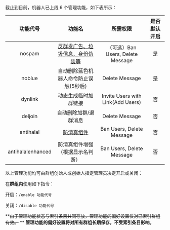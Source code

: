 截止到目前，机器人已上线 6 个管理功能，如下表所示：

| 功能代号 | 功能名 | 所需权限 | 是否默认开启 |
| :---: | :---: | :---: | :---: |
| nospam | [反群发广告、垃圾信息、身份伪装等](/note-about-spam-tag.md) | （可选）Ban Users, Delete Message | 是 |
| noblue | 自动删除蓝色机器人命令防止误触(5秒后) | Delete Message | 是 |
| dynlink | 动态生成临时加群链接 | Invite Users with Link\(Add Users\) | 否 |
| deljoin | 自动删除加群/退群消息 | Delete Message | 否 |
| antihalal | [防清真组件](/plugin_antihalal.md) | Ban Users, Delete Message | 否 |
| antihalalenhanced | 防清真组件增强（根据显示名判断） | Ban Users, Delete Message | 否 |

以上管理功能均可由群组创始人或创始人指定管理员决定开启或关闭：

在**群组内**使用如下指令：

开启：`/enable 功能代号`

关闭：`/disable 功能代号`

**~~由于管理功能状态与索引条目共同存放，管理功能的偏好设置仅对已索引群组有效。~~
**
**管理功能的偏好设置将对所有群组长期保存，不受索引条目影响。**


